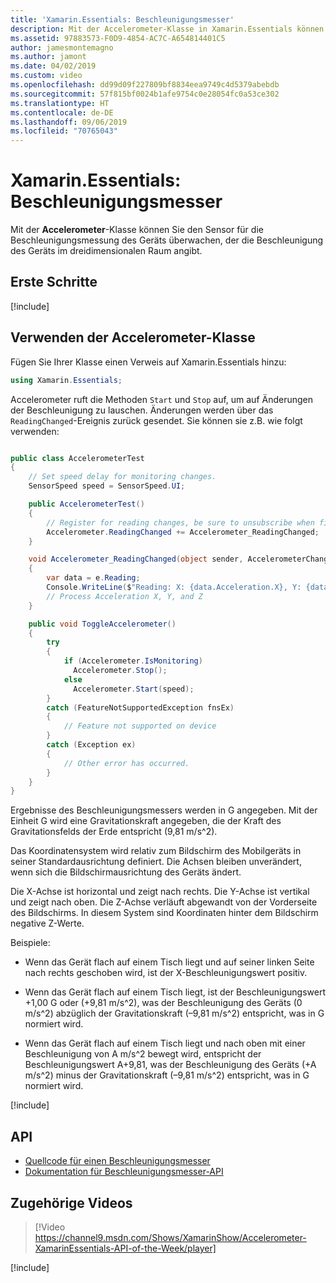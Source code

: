 ```yaml
---
title: 'Xamarin.Essentials: Beschleunigungsmesser'
description: Mit der Accelerometer-Klasse in Xamarin.Essentials können Sie den Sensor für die Beschleunigungsmessung des Geräts überwachen, der die Beschleunigung des Geräts im dreidimensionalen Raum angibt.
ms.assetid: 97883573-F0D9-4854-AC7C-A654814401C5
author: jamesmontemagno
ms.author: jamont
ms.date: 04/02/2019
ms.custom: video
ms.openlocfilehash: dd99d09f227809bf8834eea9749c4d5379abebdb
ms.sourcegitcommit: 57f815bf0024b1afe9754c0e28054fc0a53ce302
ms.translationtype: HT
ms.contentlocale: de-DE
ms.lasthandoff: 09/06/2019
ms.locfileid: "70765043"
---
```

# <a name="xamarinessentials-accelerometer"></a>Xamarin.Essentials: Beschleunigungsmesser

Mit der **Accelerometer**-Klasse können Sie den Sensor für die Beschleunigungsmessung des Geräts überwachen, der die Beschleunigung des Geräts im dreidimensionalen Raum angibt.

## <a name="get-started"></a>Erste Schritte

[!include[](~/essentials/includes/get-started.md)]

## <a name="using-accelerometer"></a>Verwenden der Accelerometer-Klasse

Fügen Sie Ihrer Klasse einen Verweis auf Xamarin.Essentials hinzu:

```csharp
using Xamarin.Essentials;
```

Accelerometer ruft die Methoden `Start` und `Stop` auf, um auf Änderungen der Beschleunigung zu lauschen. Änderungen werden über das `ReadingChanged`-Ereignis zurück gesendet. Sie können sie z.B. wie folgt verwenden:

```csharp

public class AccelerometerTest
{
    // Set speed delay for monitoring changes.
    SensorSpeed speed = SensorSpeed.UI;

    public AccelerometerTest()
    {
        // Register for reading changes, be sure to unsubscribe when finished
        Accelerometer.ReadingChanged += Accelerometer_ReadingChanged;
    }

    void Accelerometer_ReadingChanged(object sender, AccelerometerChangedEventArgs e)
    {
        var data = e.Reading;
        Console.WriteLine($"Reading: X: {data.Acceleration.X}, Y: {data.Acceleration.Y}, Z: {data.Acceleration.Z}");
        // Process Acceleration X, Y, and Z
    }

    public void ToggleAccelerometer()
    {
        try
        {
            if (Accelerometer.IsMonitoring)
              Accelerometer.Stop();
            else
              Accelerometer.Start(speed);
        }
        catch (FeatureNotSupportedException fnsEx)
        {
            // Feature not supported on device
        }
        catch (Exception ex)
        {
            // Other error has occurred.
        }
    }
}
```

Ergebnisse des Beschleunigungsmessers werden in G angegeben. Mit der Einheit G wird eine Gravitationskraft angegeben, die der Kraft des Gravitationsfelds der Erde entspricht (9,81 m/s^2).

Das Koordinatensystem wird relativ zum Bildschirm des Mobilgeräts in seiner Standardausrichtung definiert. Die Achsen bleiben unverändert, wenn sich die Bildschirmausrichtung des Geräts ändert.

Die X-Achse ist horizontal und zeigt nach rechts. Die Y-Achse ist vertikal und zeigt nach oben. Die Z-Achse verläuft abgewandt von der Vorderseite des Bildschirms. In diesem System sind Koordinaten hinter dem Bildschirm negative Z-Werte.

Beispiele:

- Wenn das Gerät flach auf einem Tisch liegt und auf seiner linken Seite nach rechts geschoben wird, ist der X-Beschleunigungswert positiv.

- Wenn das Gerät flach auf einem Tisch liegt, ist der Beschleunigungswert +1,00 G oder (+9,81 m/s^2), was der Beschleunigung des Geräts (0 m/s^2) abzüglich der Gravitationskraft (–9,81 m/s^2) entspricht, was in G normiert wird.

- Wenn das Gerät flach auf einem Tisch liegt und nach oben mit einer Beschleunigung von A m/s^2 bewegt wird, entspricht der Beschleunigungswert A+9,81, was der Beschleunigung des Geräts (+A m/s^2) minus der Gravitationskraft (–9,81 m/s^2) entspricht, was in G normiert wird.

[!include[](~/essentials/includes/sensor-speed.md)]

## <a name="api"></a>API

- [Quellcode für einen Beschleunigungsmesser](https://github.com/xamarin/Essentials/tree/master/Xamarin.Essentials/Accelerometer)
- [Dokumentation für Beschleunigungsmesser-API](xref:Xamarin.Essentials.Accelerometer)

## <a name="related-video"></a>Zugehörige Videos

> [!Video https://channel9.msdn.com/Shows/XamarinShow/Accelerometer-XamarinEssentials-API-of-the-Week/player]

[!include[](~/essentials/includes/xamarin-show-essentials.md)]
